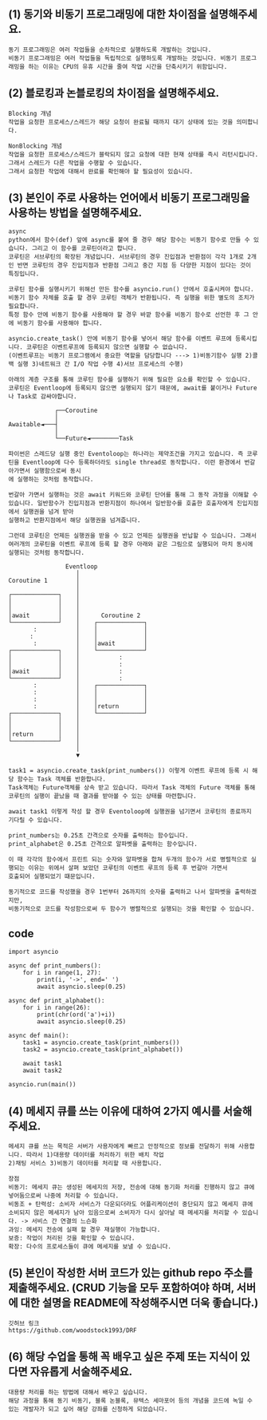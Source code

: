 
## (1) 동기와 비동기 프로그래밍에 대한 차이점을 설명해주세요.

    동기 프로그래밍은 여러 작업들을 순차적으로 실행하도록 개발하는 것입니다.
    비동기 프로그래밍은 여러 작업들을 독립적으로 실행하도록 개발하는 것입니다. 비동기 프로그래밍을 하는 이유는 CPU의 유휴 시간을 줄여 작업 시간을 단축시키기 위함입니다.

##  (2) 블로킹과 논블로킹의 차이점을 설명해주세요.

    Blocking 개념
    작업을 요청한 프로세스/스레드가 해당 요청이 완료될 때까지 대기 상태에 있는 것을 의미합니다.
    
    NonBlocking 개념
    작업을 요청한 프로세스/스레드가 블락되지 않고 요청에 대한 현재 상태를 즉시 리턴시킵니다. 그래서 스레드가 다른 작업을 수행할 수 있습니다. 
    그래서 요청한 작업에 대해서 완료를 확인해야 할 필요성이 있습니다.

##  (3) 본인이 주로 사용하는 언어에서 비동기 프로그래밍을 사용하는 방법을 설명해주세요.

    async
    python에서 함수(def) 앞에 async를 붙여 줄 경우 해당 함수는 비동기 함수로 만들 수 있습니다. 그리고 이 함수를 코루틴이라고 합니다.
    코루틴은 서브루틴의 확장된 개념입니다. 서브루틴의 경우 진입점과 반환점이 각각 1개로 2개인 반면 코루틴의 경우 진입지점과 반환점 그리고 중간 지점 등 다양한 지점이 있다는 것이 특징입니다.

    코루틴 함수를 실행시키기 위해선 만든 함수를 asyncio.run() 안에서 호출시켜야 합니다. 비동기 함수 자체를 호출 할 경우 코루틴 객체가 반환됩니다. 즉 실행을 위한 별도의 조치가 필요합니다.
    특정 함수 안에 비동기 함수를 사용해야 할 경우 바깥 함수를 비동기 함수로 선언한 후 그 안에 비동기 함수를 사용해야 합니다.

    asyncio.create_task() 안에 비동기 함수를 넣어서 해당 함수를 이벤트 루프에 등록시킵니다. 코루틴은 이벤트루프에 등록되지 않으면 실행할 수 없습니다.
    (이벤트루프는 비동기 프로그램에서 중요한 역할을 담당합니다 ---> 1)비동기함수 실행 2)콜백 실행 3)네트워크 간 I/O 작업 수행 4)서브 프로세스의 수행)

    아래의 계층 구조를 통해 코루틴 함수를 실행하기 위해 필요한 요소를 확인할 수 있습니다. 코루틴은 Eventloop에 등록되지 않으면 실행되지 않기 때문에, await를 붙이거나 Future나 Task로 감싸야합니다.

                 ┌──Coroutine
                 │
    Awaitable◄───┤
                 │
                 └──Future◄────────Task

    파이썬은 스레드당 실행 중인 Eventoloop는 하나라는 제약조건을 가지고 있습니다. 즉 코루틴을 Eventloop에 다수 등록하더라도 single thread로 동작합니다. 이런 환경에서 번갈아가면서 실행함으로써 동시
    에 실행하는 것처럼 동작합니다.
    
    번갈아 가면서 실행하는 것은 await 키워드와 코루틴 단어를 통해 그 동작 과정을 이해할 수 있습니다. 일반함수가 진입지점과 반환지점이 하나여서 일반함수를 호출한 호출자에게 진입지점에서 실행권을 넘겨 받아 
    실행하고 반환지점에서 해당 실행권을 넘겨줍니다. 
    
    그런데 코루틴은 언제든 실행권을 받을 수 있고 언제든 실행권을 반납할 수 있습니다. 그래서 여러개의 코루틴을 이벤트 루프에 등록 할 경우 아래와 같은 그림으로 실행되어 마치 동시에 실행되는 것처럼 동작합니다.

                    Eventloop
                       │
    Coroutine 1        │
                       │
    ┌─────────────┐    │
    │             │    │
    │             │    │
    │await        │    │      Coroutine 2
    └─────────────┘    │    ┌─────────────┐
           :           │    │             │
          :            │    │             │
           :           │    │await        │
    ┌─────────────┐    │    └─────────────┘
    │             │    │           :
    │             │    │           :
    │await        │    │           :
    └─────────────┘    │           :
           :           │    ┌─────────────┐
           :           │    │             │
           :           │    │             │
           :           │    │return       │
    ┌─────────────┐    │    └─────────────┘
    │             │    │
    │             │    │
    │return       │    │
    └─────────────┘    │
                       │
                       ▼

    task1 = asyncio.create_task(print_numbers()) 이렇게 이벤트 루프에 등록 시 해당 함수는 Task 객체를 반환합니다.
    Task객체는 Future객체를 상속 받고 있습니다. 따라서 Task 객체의 Future 객체를 통해 코루틴의 실행이 끝났을 때 결과를 받아볼 수 있는 상태를 마련합니다.

    await task1 이렇게 작성 할 경우 Eventoloop에 실행권을 넘기면서 코루틴의 종료까지 기다릴 수 있습니다.

    print_numbers는 0.25초 간격으로 숫자를 출력하는 함수입니다.
    print_alphabet은 0.25초 간격으로 알파벳을 출력하는 함수입니다.

    이 때 각각의 함수에서 프린트 되는 숫자와 알파벳을 합쳐 두개의 함수가 서로 병렬적으로 실행되는 이유는 위에서 살펴 보았던 코루틴의 이벤트 루프의 등록 후 번갈아 가면서
    호출되어 실행되었기 떄문입니다.
    
    동기적으로 코드를 작성했을 경우 1번부터 26까지의 숫자를 출력하고 나서 알파벳을 출력하겠지만, 
    비동기적으로 코드를 작성함으로써 두 함수가 병렬적으로 실행되는 것을 확인할 수 있습니다.

## code
    import asyncio

    async def print_numbers():
        for i in range(1, 27):
            print(i, '->', end=' ')
            await asyncio.sleep(0.25)

    async def print_alphabet():
        for i in range(26):
            print(chr(ord('a')+i))
            await asyncio.sleep(0.25)

    async def main():    
        task1 = asyncio.create_task(print_numbers())
        task2 = asyncio.create_task(print_alphabet())

        await task1
        await task2
    
    asyncio.run(main())


##  (4) 메세지 큐를 쓰는 이유에 대하여 2가지 예시를 서술해주세요.
    메세지 큐를 쓰는 목적은 서버가 사용자에게 빠르고 안정적으로 정보를 전달하기 위해 사용합니다. 따라서 1)대용량 데이터를 처리하기 위한 배치 작업
    2)채팅 서비스 3)비동기 데이터를 처리할 때 사용합니다.
    
    장점
    비동기: 메세지 큐는 생성된 메세지의 저장, 전송에 대해 동기화 처리를 진행하지 않고 큐에 넣어둠으로써 나중에 처리할 수 있습니다.
    비동조 + 탄력성: 소비자 서비스가 다운되더라도 어플리케이션이 중단되지 않고 메세지 큐에 소비되지 않은 메세지가 남아 있음으로써 소비자가 다시 살아날 때 메세지를 처리할 수 있습니다. -> 서비스 간 연결의 느슨화
    과잉: 메세지 전송에 실패 할 경우 재실행이 가능합니다.
    보증: 작업이 처리된 것을 확인할 수 있습니다.
    확장: 다수의 프로세스들이 큐에 메세지를 보낼 수 있습니다.

 
##  (5) 본인이 작성한 서버 코드가 있는 github repo 주소를 제출해주세요. (CRUD 기능을 모두 포함하여야 하며, 서버에 대한 설명을 README에 작성해주시면 더욱 좋습니다.) 
    깃허브 링크
    https://github.com/woodstock1993/DRF
 
##  (6) 해당 수업을 통해 꼭 배우고 싶은 주제 또는 지식이 있다면 자유롭게 서술해주세요.
    대용량 처리를 하는 방법에 대해서 배우고 싶습니다.
    해당 과정을 통해 동기 비동기, 블록 논블록, 뮤텍스 세마포어 등의 개념을 코드에 녹일 수 있는 개발자가 되고 싶어 해당 강좌를 신청하게 되었습니다.